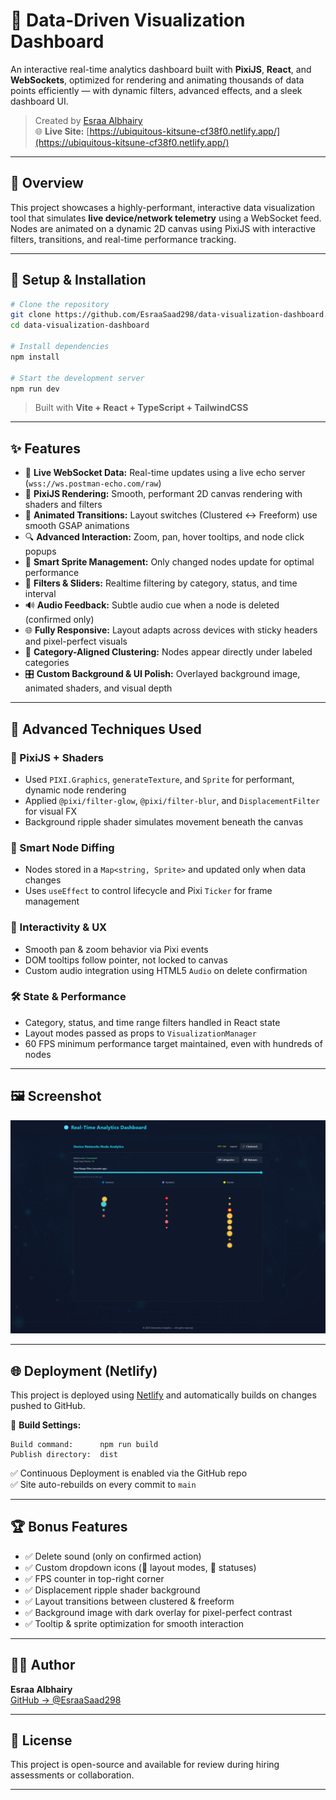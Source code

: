 # 📡 Data-Driven Visualization Dashboard

An interactive real-time analytics dashboard built with **PixiJS**, **React**, and **WebSockets**, optimized for rendering and animating thousands of data points efficiently — with dynamic filters, advanced effects, and a sleek dashboard UI.

> Created by [Esraa Albhairy](https://github.com/EsraaSaad298)  
> 🌐 **Live Site:** [https://ubiquitous-kitsune-cf38f0.netlify.app/](https://ubiquitous-kitsune-cf38f0.netlify.app/)

---

## 🚀 Overview

This project showcases a highly-performant, interactive data visualization tool that simulates **live device/network telemetry** using a WebSocket feed. Nodes are animated on a dynamic 2D canvas using PixiJS with interactive filters, transitions, and real-time performance tracking.

---

## 🔧 Setup & Installation

```bash
# Clone the repository
git clone https://github.com/EsraaSaad298/data-visualization-dashboard.git
cd data-visualization-dashboard

# Install dependencies
npm install

# Start the development server
npm run dev
```

> Built with **Vite + React + TypeScript + TailwindCSS**

---

## ✨ Features

- 📡 **Live WebSocket Data:** Real-time updates using a live echo server (`wss://ws.postman-echo.com/raw`)
- 🎨 **PixiJS Rendering:** Smooth, performant 2D canvas rendering with shaders and filters
- 🔁 **Animated Transitions:** Layout switches (Clustered ↔ Freeform) use smooth GSAP animations
- 🔍 **Advanced Interaction:** Zoom, pan, hover tooltips, and node click popups
- 🧠 **Smart Sprite Management:** Only changed nodes update for optimal performance
- 🎯 **Filters & Sliders:** Realtime filtering by category, status, and time interval
- 🔊 **Audio Feedback:** Subtle audio cue when a node is deleted (confirmed only)
- 🌐 **Fully Responsive:** Layout adapts across devices with sticky headers and pixel-perfect visuals
- 🧩 **Category-Aligned Clustering:** Nodes appear directly under labeled categories
- 🎛️ **Custom Background & UI Polish:** Overlayed background image, animated shaders, and visual depth

---

## 🧠 Advanced Techniques Used

### 🎨 PixiJS + Shaders

- Used `PIXI.Graphics`, `generateTexture`, and `Sprite` for performant, dynamic node rendering
- Applied `@pixi/filter-glow`, `@pixi/filter-blur`, and `DisplacementFilter` for visual FX
- Background ripple shader simulates movement beneath the canvas

### 🔁 Smart Node Diffing

- Nodes stored in a `Map<string, Sprite>` and updated only when data changes
- Uses `useEffect` to control lifecycle and Pixi `Ticker` for frame management

### 🧭 Interactivity & UX

- Smooth pan & zoom behavior via Pixi events
- DOM tooltips follow pointer, not locked to canvas
- Custom audio integration using HTML5 `Audio` on delete confirmation

### 🛠️ State & Performance

- Category, status, and time range filters handled in React state
- Layout modes passed as props to `VisualizationManager`
- 60 FPS minimum performance target maintained, even with hundreds of nodes

---

## 🖼️ Screenshot

![Dashboard Screenshot](./screenshot.png)

---

## 🌐 Deployment (Netlify)

This project is deployed using [Netlify](https://netlify.com) and automatically builds on changes pushed to GitHub.

🔧 **Build Settings:**

```
Build command:      npm run build
Publish directory:  dist
```

✅ Continuous Deployment is enabled via the GitHub repo  
✅ Site auto-rebuilds on every commit to `main`

---

## 🏆 Bonus Features

- ✅ Delete sound (only on confirmed action)
- ✅ Custom dropdown icons (🎯 layout modes, 🔴 statuses)
- ✅ FPS counter in top-right corner
- ✅ Displacement ripple shader background
- ✅ Layout transitions between clustered & freeform
- ✅ Background image with dark overlay for pixel-perfect contrast
- ✅ Tooltip & sprite optimization for smooth interaction

---

## 🧑‍💻 Author

**Esraa Albhairy**  
[GitHub → @EsraaSaad298](https://github.com/EsraaSaad298)

---

## 📄 License

This project is open-source and available for review during hiring assessments or collaboration.

---
